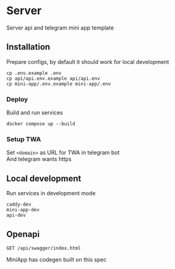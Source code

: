 # Server

Server api and telegram mini app template

## Installation

Prepare configs, by default it should work for local development

```
cp .env.example .env
cp api/api.env.example api/api.env
cp mini-app/.env.example mini-app/.env
```

### Deploy

Build and run services

```
docker compose up --build
```

### Setup TWA

Set `<domain>` as URL for TWA in telegram bot  
And telegram wants https

## Local development
Run services in development mode

```
caddy-dev
mini-app-dev
api-dev
```

## Openapi

`GET /api/swagger/index.html`

MiniApp has codegen built on this spec
